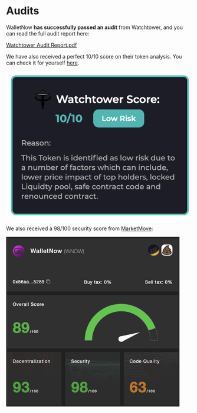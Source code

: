 # Audits

WalletNow **has successfully passed an audit** from Watchtower, and you can read the full audit report here:

[Watchtower Audit Report.pdf](https://github.com/Watchtower-WTW/Public_Audits/blob/main/Wallet%20Now%20Smart%20Contract%20Security%20Audit.pdf)

We have also received a perfect 10/10 score on their token analysis. You can check it for yourself [here](https://www.cryptowatchtower.io/tokens/scan/0x56aa0237244c67b9a854b4efe8479cca0b105289/).

![Watchtower score](<.gitbook/assets/image (67).png>)

We also received a 98/100 security score from [MarketMove](https://app.marketmove.ai/contract-audit/0x56aa0237244c67b9a854b4efe8479cca0b105289):

![MarketMove score](<.gitbook/assets/image (74).png>)
